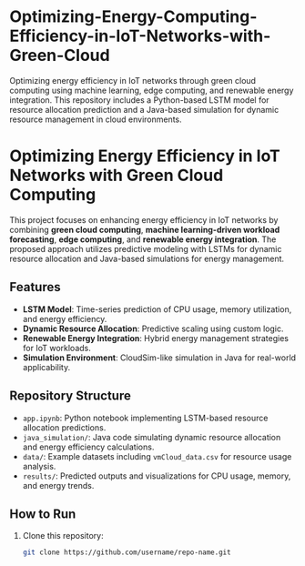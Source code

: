 # Optimizing-Energy-Computing-Efficiency-in-IoT-Networks-with-Green-Cloud
Optimizing energy efficiency in IoT networks through green cloud computing using machine learning, edge computing, and renewable energy integration. This repository includes a Python-based LSTM model for resource allocation prediction and a Java-based simulation for dynamic resource management in cloud environments.

# Optimizing Energy Efficiency in IoT Networks with Green Cloud Computing

This project focuses on enhancing energy efficiency in IoT networks by combining **green cloud computing**, **machine learning-driven workload forecasting**, **edge computing**, and **renewable energy integration**. The proposed approach utilizes predictive modeling with LSTMs for dynamic resource allocation and Java-based simulations for energy management.

## Features
- **LSTM Model**: Time-series prediction of CPU usage, memory utilization, and energy efficiency.
- **Dynamic Resource Allocation**: Predictive scaling using custom logic.
- **Renewable Energy Integration**: Hybrid energy management strategies for IoT workloads.
- **Simulation Environment**: CloudSim-like simulation in Java for real-world applicability.

## Repository Structure
- `app.ipynb`: Python notebook implementing LSTM-based resource allocation predictions.
- `java_simulation/`: Java code simulating dynamic resource allocation and energy efficiency calculations.
- `data/`: Example datasets including `vmCloud_data.csv` for resource usage analysis.
- `results/`: Predicted outputs and visualizations for CPU usage, memory, and energy trends.

## How to Run
1. Clone this repository:
   ```bash
   git clone https://github.com/username/repo-name.git
